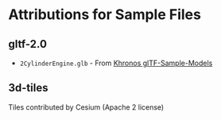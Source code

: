 # Attributions for Sample Files

## gltf-2.0

- `2CylinderEngine.glb` - From [Khronos glTF-Sample-Models](https://github.com/KhronosGroup/glTF-Sample-Models/blob/master/2.0/2CylinderEngine/glTF-Binary/2CylinderEngine.glb)


## 3d-tiles

Tiles contributed by Cesium (Apache 2 license)
